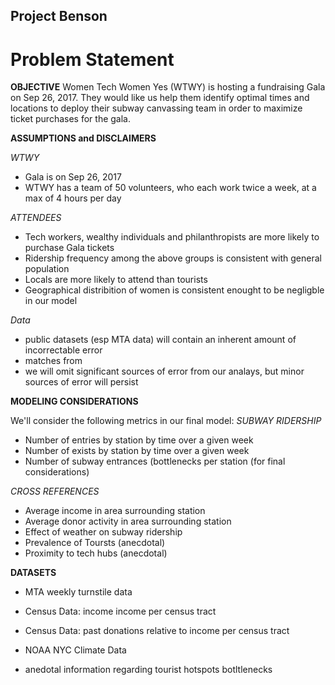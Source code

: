 
## Project Benson
# Problem Statement

**OBJECTIVE**
Women Tech Women Yes (WTWY) is hosting a fundraising Gala on Sep 26, 2017. 
They would like us help them identify optimal times and locations to deploy their subway canvassing team in order to maximize ticket purchases for the gala.

**ASSUMPTIONS and DISCLAIMERS**

*WTWY*
- Gala is on Sep 26, 2017
- WTWY has a team of 50 volunteers, who each work twice a week, at a max of 4 hours per day

*ATTENDEES*
- Tech workers, wealthy individuals and philanthropists are more likely to purchase Gala tickets
- Ridership frequency among the above groups is consistent with general population
- Locals are more likely to attend than tourists
- Geographical distribition of women is consistent enought to be negligble in our model

*Data*
- public datasets (esp MTA data) will contain an inherent amount of incorrectable error
- matches from 
- we will omit significant sources of error from our analays, but minor sources of error will persist

**MODELING CONSIDERATIONS**

We'll consider the following metrics in our final model:
*SUBWAY RIDERSHIP*
- Number of entries by station by time over a given week
- Number of exists by station by time over a given week
- Number of subway entrances (bottlenecks per station (for final considerations)

*CROSS REFERENCES*
- Average income in area surrounding station
- Average donor activity in area surrounding station
- Effect of weather on subway ridership
- Prevalence of Toursts (anecdotal)
- Proximity to tech hubs (anecdotal)

**DATASETS**
- MTA weekly turnstile data
- Census Data: income income per census tract
- Census Data: past donations relative to income per census tract
- NOAA NYC Climate Data

- anedotal information regarding tourist hotspots botltlenecks
